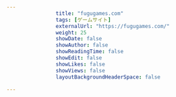 ---
                title: "fugugames.com"
                tags: [ゲームサイト]
                externalUrl: "https://fugugames.com/"
                weight: 25
                showDate: false
                showAuthor: false
                showReadingTime: false
                showEdit: false
                showLikes: false
                showViews: false
                layoutBackgroundHeaderSpace: false
                ---


